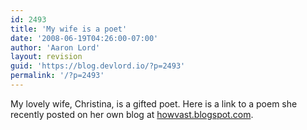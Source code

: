 ```yaml
---
id: 2493
title: 'My wife is a poet'
date: '2008-06-19T04:26:00-07:00'
author: 'Aaron Lord'
layout: revision
guid: 'https://blog.devlord.io/?p=2493'
permalink: '/?p=2493'
---
```


My lovely wife, Christina, is a gifted poet.  Here is a link to a poem she recently posted on her own blog at <a href="http://howvast.blogspot.com/2008/06/11.html">howvast.blogspot.com</a>.
